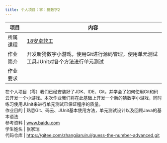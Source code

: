 ```yaml
---
title: 个人项目：零：猜数字2
---
```

项目| 内容  
---|---  
所属课程 | [18安卓软工](https://edu.cnblogs.com/campus/sybrxx/18adroid)  
作业简介 | 开发新猜数字小游戏，使用Git进行源码管理，使用单元测试工具JUnit对各个方法进行单元测试  
作业要求 |
在个人项目（零）我们已经安装好了JDK、IDE、Git，并学会了如何使用Git和码云开发一个小游戏。本次作业我们将在此基础上开发一个新的猜数字小游戏，同时练习使用JUnit来进行单元测试已保证程序的质量。  
作业目的 | 熟悉Git、码云、JUnit基本使用方法，单元测试设计以及回顾Java的基本语法  
参考资料 | www.baidu.com  
学生姓名 | 张家瑞  
代码仓库 | https://gitee.com/zhangjiaruirui/guess-the-number-advanced.git

